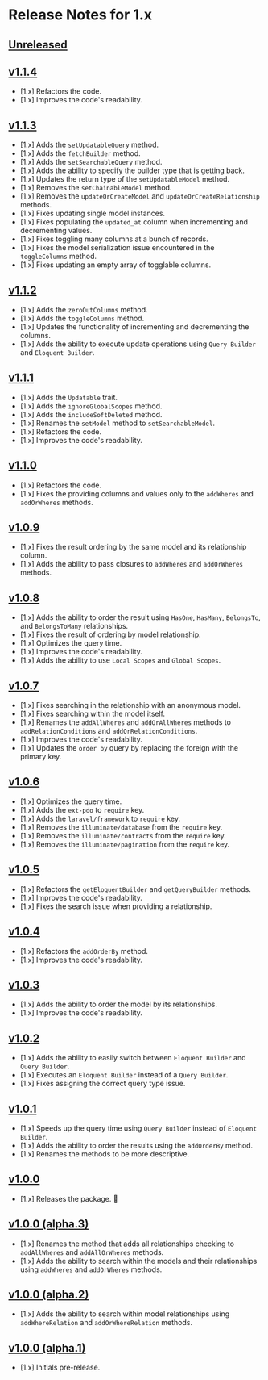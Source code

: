 # Release Notes for 1.x

## [Unreleased](https://github.com/mahmoudmohamedramadan/easy-model/compare/v1.1.4...1.x)

## [v1.1.4](https://github.com/mahmoudmohamedramadan/easy-model/releases/tag/v1.1.4)

- [1.x] Refactors the code.
- [1.x] Improves the code's readability.

## [v1.1.3](https://github.com/mahmoudmohamedramadan/easy-model/releases/tag/v1.1.3)

- [1.x] Adds the `setUpdatableQuery` method.
- [1.x] Adds the `fetchBuilder` method.
- [1.x] Adds the `setSearchableQuery` method.
- [1.x] Adds the ability to specify the builder type that is getting back.
- [1.x] Updates the return type of the `setUpdatableModel` method.
- [1.x] Removes the `setChainableModel` method.
- [1.x] Removes the `updateOrCreateModel` and `updateOrCreateRelationship` methods.
- [1.x] Fixes updating single model instances.
- [1.x] Fixes populating the `updated_at` column when incrementing and decrementing values.
- [1.x] Fixes toggling many columns at a bunch of records.
- [1.x] Fixes the model serialization issue encountered in the `toggleColumns` method.
- [1.x] Fixes updating an empty array of togglable columns.

## [v1.1.2](https://github.com/mahmoudmohamedramadan/easy-model/releases/tag/v1.1.2)

- [1.x] Adds the `zeroOutColumns` method.
- [1.x] Adds the `toggleColumns` method.
- [1.x] Updates the functionality of incrementing and decrementing the columns.
- [1.x] Adds the ability to execute update operations using `Query Builder` and `Eloquent Builder`.

## [v1.1.1](https://github.com/mahmoudmohamedramadan/easy-model/releases/tag/v1.1.1)

- [1.x] Adds the `Updatable` trait.
- [1.x] Adds the `ignoreGlobalScopes` method.
- [1.x] Adds the `includeSoftDeleted` method.
- [1.x] Renames the `setModel` method to `setSearchableModel`.
- [1.x] Refactors the code.
- [1.x] Improves the code's readability.

## [v1.1.0](https://github.com/mahmoudmohamedramadan/easy-model/releases/tag/v1.1.0)

- [1.x] Refactors the code.
- [1.x] Fixes the providing columns and values only to the `addWheres` and `addOrWheres` methods.

## [v1.0.9](https://github.com/mahmoudmohamedramadan/easy-model/releases/tag/v1.0.9)

- [1.x] Fixes the result ordering by the same model and its relationship column.
- [1.x] Adds the ability to pass closures to `addWheres` and `addOrWheres` methods.

## [v1.0.8](https://github.com/mahmoudmohamedramadan/easy-model/releases/tag/v1.0.8)

- [1.x] Adds the ability to order the result using `HasOne`, `HasMany`, `BelongsTo`, and `BelongsToMany` relationships.
- [1.x] Fixes the result of ordering by model relationship.
- [1.x] Optimizes the query time.
- [1.x] Improves the code's readability.
- [1.x] Adds the ability to use `Local Scopes` and `Global Scopes`.

## [v1.0.7](https://github.com/mahmoudmohamedramadan/easy-model/releases/tag/v1.0.7)

- [1.x] Fixes searching in the relationship with an anonymous model.
- [1.x] Fixes searching within the model itself.
- [1.x] Renames the `addAllWheres` and `addOrAllWheres` methods to `addRelationConditions` and `addOrRelationConditions`.
- [1.x] Improves the code's readability.
- [1.x] Updates the `order by` query by replacing the foreign with the primary key.

## [v1.0.6](https://github.com/mahmoudmohamedramadan/easy-model/releases/tag/v1.0.6)

- [1.x] Optimizes the query time.
- [1.x] Adds the `ext-pdo` to `require` key.
- [1.x] Adds the `laravel/framework` to `require` key.
- [1.x] Removes the `illuminate/database` from the `require` key.
- [1.x] Removes the `illuminate/contracts` from the `require` key.
- [1.x] Removes the `illuminate/pagination` from the `require` key.

## [v1.0.5](https://github.com/mahmoudmohamedramadan/easy-model/releases/tag/v1.0.5)

- [1.x] Refactors the `getEloquentBuilder` and `getQueryBuilder` methods.
- [1.x] Improves the code's readability.
- [1.x] Fixes the search issue when providing a relationship.

## [v1.0.4](https://github.com/mahmoudmohamedramadan/easy-model/releases/tag/v1.0.4)

- [1.x] Refactors the `addOrderBy` method.
- [1.x] Improves the code's readability.

## [v1.0.3](https://github.com/mahmoudmohamedramadan/easy-model/releases/tag/v1.0.3)

- [1.x] Adds the ability to order the model by its relationships.
- [1.x] Improves the code's readability.

## [v1.0.2](https://github.com/mahmoudmohamedramadan/easy-model/releases/tag/v1.0.2)

- [1.x] Adds the ability to easily switch between `Eloquent Builder` and `Query Builder`.
- [1.x] Executes an `Eloquent Builder` instead of a `Query Builder`.
- [1.x] Fixes assigning the correct query type issue.

## [v1.0.1](https://github.com/mahmoudmohamedramadan/easy-model/releases/tag/v1.0.1)

- [1.x] Speeds up the query time using `Query Builder` instead of `Eloquent Builder`.
- [1.x] Adds the ability to order the results using the `addOrderBy` method.
- [1.x] Renames the methods to be more descriptive.

## [v1.0.0](https://github.com/mahmoudmohamedramadan/easy-model/releases/tag/v1.0.0)

- [1.x] Releases the package. 🎉

## [v1.0.0 (alpha.3)](https://github.com/mahmoudmohamedramadan/easy-model/releases/tag/v1.0.0-alpha.3)

- [1.x] Renames the method that adds all relationships checking to `addAllWheres` and `addAllOrWheres` methods.
- [1.x] Adds the ability to search within the models and their relationships using `addWheres` and `addOrWheres` methods.

## [v1.0.0 (alpha.2)](https://github.com/mahmoudmohamedramadan/easy-model/releases/tag/v1.0.0-alpha.2)

- [1.x] Adds the ability to search within model relationships using `addWhereRelation` and `addOrWhereRelation` methods.

## [v1.0.0 (alpha.1)](https://github.com/mahmoudmohamedramadan/easy-model/releases/tag/v1.0.0-alpha.1)

- [1.x] Initials pre-release.
